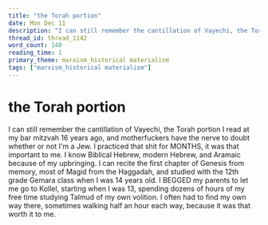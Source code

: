 ```yaml
---
title: "the Torah portion"
date: Mon Dec 11
description: "I can still remember the cantillation of Vayechi, the Torah portion I read at my bar mitzvah 16 years ago, and motherfuckers have the nerve to doubt whether or..."
thread_id: thread_1142
word_count: 140
reading_time: 1
primary_theme: marxism_historical materialism
tags: ["marxism_historical materialism"]
---
```


# the Torah portion

I can still remember the cantillation of Vayechi, the Torah portion I read at my bar mitzvah 16 years ago, and motherfuckers have the nerve to doubt whether or not I'm a Jew. I practiced that shit for MONTHS, it was that important to me. I know Biblical Hebrew, modern Hebrew, and Aramaic because of my upbringing. I can recite the first chapter of Genesis from memory, most of Magid from the Haggadah, and studied with the 12th grade Gemara class when I was 14 years old. I BEGGED my parents to let me go to Kollel, starting when I was 13, spending dozens of hours of my free time studying Talmud of my own volition. I often had to find my own way there, sometimes walking half an hour each way, because it was that worth it to me.